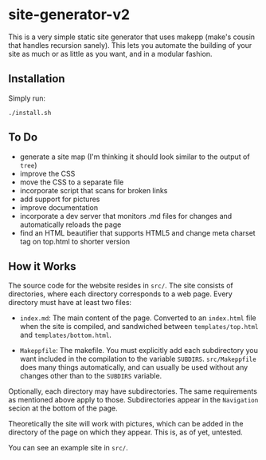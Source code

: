 # site-generator-v2

This is a very simple static site generator that uses
makepp (make's cousin that handles recursion sanely).
This lets you automate the building of your site
as much or as little as you want, and in a modular fashion.


## Installation

Simply run:

    ./install.sh


## To Do

- generate a site map (I'm thinking it should look similar to the output of `tree`)
- improve the CSS
- move the CSS to a separate file
- incorporate script that scans for broken links
- add support for pictures
- improve documentation
- incorporate a dev server that monitors .md files for changes
  and automatically reloads the page
- find an HTML beautifier that supports HTML5 and change meta charset tag
  on top.html to shorter version


## How it Works

The source code for the website resides in `src/`.
The site consists of directories, where each
directory corresponds to a web page.
Every directory must have at least two files:

- `index.md`: The main content of the page.
  Converted to an `index.html` file when the site is compiled,
  and sandwiched between `templates/top.html` and `templates/bottom.html`.

- `Makeppfile`: The makefile. You must explicitly add each subdirectory
  you want included in the compilation to the variable `SUBDIRS`.
  `src/Makeppfile` does many things automatically, and can
  usually be used without any changes other than to the `SUBDIRS` variable.

Optionally, each directory may have subdirectories.
The same requirements as mentioned above apply to those.
Subdirectories appear in the `Navigation` secion
at the bottom of the page.

Theoretically the site will work with pictures,
which can be added in the directory of the page on which they appear.
This is, as of yet, untested.

You can see an example site in `src/`.
